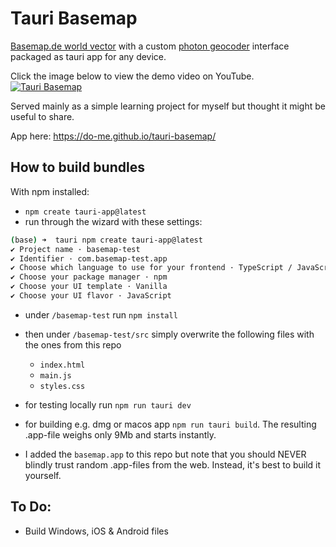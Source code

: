 # Tauri Basemap
[Basemap.de world vector](https://basemap.de/produkte-und-dienste/web-vektor-world/) with a custom [photon geocoder](https://photon.komoot.io/) interface packaged as tauri app for any device. 

Click the image below to view the demo video on YouTube.
[![Tauri Basemap](https://github.com/user-attachments/assets/399fc3aa-9046-4bc9-820c-4d3887f9f619)](https://www.youtube.com/watch?v=b0tNk9DrmFs)

Served mainly as a simple learning project for myself but thought it might be useful to share. 

App here: https://do-me.github.io/tauri-basemap/

## How to build bundles 

With npm installed: 

- `npm create tauri-app@latest`
- run through the wizard with these settings: 

```bash
(base) ➜  tauri npm create tauri-app@latest
✔ Project name · basemap-test
✔ Identifier · com.basemap-test.app
✔ Choose which language to use for your frontend · TypeScript / JavaScript - (pnpm, yarn, npm, deno, bun)
✔ Choose your package manager · npm
✔ Choose your UI template · Vanilla
✔ Choose your UI flavor · JavaScript
```

- under `/basemap-test` run `npm install`
- then under `/basemap-test/src` simply overwrite the following files with the ones from this repo
  - `index.html`
  - `main.js`
  - `styles.css`

- for testing locally run `npm run tauri dev`
- for building e.g. dmg or macos app `npm run tauri build`. The resulting .app-file weighs only 9Mb and starts instantly.
- I added the `basemap.app` to this repo but note that you should NEVER blindly trust random .app-files from the web. Instead, it's best to build it yourself.

## To Do: 
- Build Windows, iOS & Android files




